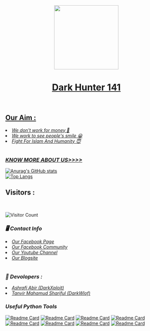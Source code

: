 <div align = "center">
  <a href="https://youtube.com/channel/UCkSB55ezk_2vPVwoqmPVZwg">
    <img width="200" heigth="200" src="https://g.top4top.io/p_1894pa7e80.png">
    </br>
  <h1>Dark Hunter 141 </h1>
<br>
</div>


## Our Aim : 
<li><i>We don't work for money 🙂</li></i>
<li><i>We work to see people's smile 😀</li></i>
<li><i>Fight For Islam And Humanity 😇</li></i>
<br>

<h3><b><i>KNOW MORE ABOUT US>>>> </i></b></h3>

![Anurag's GitHub stats](https://github-readme-stats.vercel.app/api?username=darkhunter141&show_icons=true&theme=radical)
<br>
[![Top Langs](https://github-readme-stats.vercel.app/api/top-langs/?username=darkhunter141&layout=compact)](https://github.com/darkhunter141)
<br>

## Visitors :

<br>

![Visitor Count](https://profile-counter.glitch.me/darkhunter141/count.svg)

<h3><b><i>🖥️ Contact Info </i></b></h3>
<li>  <i><a href="https://www.facebook.com/darkhunter141/">Our Facebook Page </a></i></li>
<li>  <i><a href="https://www.facebook.com/groups/428641821766559/?ref=share">Our Facebook Community</a></i></li>
<li>  <i><a href="https://youtube.com/channel/UCkSB55ezk_2vPVwoqmPVZwg">Our Youtube Channel</a></i></li>
<li>  <i><a href="https://darkhunt3r141.blogspot.com/?m=1">Our Blogsite</a></i></li>

<br>
<h3><b><i>🤠 Devolopers :</i></b></h3>
<li> <i><a href="https://www.facebook.com/ashrafiabir04">Ashrafi Abir (DarkXploit)</a></i></li>
<li>  <i><a href="https://www.facebook.com/tanvirmahamud.shariful.3">Tanvir Mahamud Shariful (DarkWlof)</a></i></li>

<h3><b><i>Useful Python Tools</i></b></h3>
<p>

[![Readme Card](https://github-readme-stats.vercel.app/api/pin/?username=darkhunter141&repo=PayPal-BruteForce)](https://github.com/darkhunter141)
[![Readme Card](https://github-readme-stats.vercel.app/api/pin/?username=darkhunter141&repo=Birthday-Deface )](https://github.com/darkhunter141)
[![Readme Card](https://github-readme-stats.vercel.app/api/pin/?username=darkhunter141&repo=Dark-Ngrok)](https://github.com/darkhunter141)
[![Readme Card](https://github-readme-stats.vercel.app/api/pin/?username=darkhunter141&repo=Virus-Lab)](https://github.com/darkhunter141)
[![Readme Card](https://github-readme-stats.vercel.app/api/pin/?username=darkhunter141&repo=Deface-Page-Generator)](https://github.com/darkhunter141)
[![Readme Card](https://github-readme-stats.vercel.app/api/pin/?username=darkhunter141&repo=SQLi-Scanner)](https://github.com/darkhunter141)
[![Readme Card](https://github-readme-stats.vercel.app/api/pin/?username=darkhunter141&repo=URL-MASTER)](https://github.com/darkhunter141)
[![Readme Card](https://github-readme-stats.vercel.app/api/pin/?username=darkhunter141&repo=Dh-All)](https://github.com/darkhunter141)
</p>
